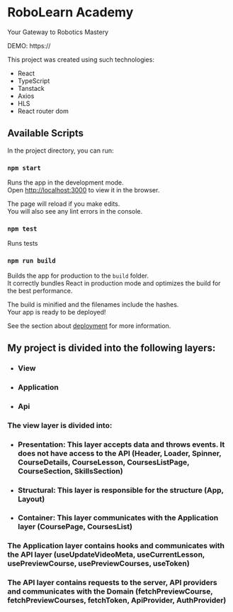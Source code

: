 # RoboLearn Academy

Your Gateway to Robotics Mastery

DEMO: https://

This project was created using such technologies:
- React
- TypeScript
- Tanstack
- Axios
- HLS
- React router dom

## Available Scripts

In the project directory, you can run:

### `npm start`

Runs the app in the development mode.\
Open [http://localhost:3000](http://localhost:3000) to view it in the browser.

The page will reload if you make edits.\
You will also see any lint errors in the console.


### `npm test`

Runs tests

### `npm run build`

Builds the app for production to the `build` folder.\
It correctly bundles React in production mode and optimizes the build for the best performance.

The build is minified and the filenames include the hashes.\
Your app is ready to be deployed!

See the section about [deployment](https://facebook.github.io/create-react-app/docs/deployment) for more information.

## My project is divided into the following layers:

- ### View

- ### Application

- ### Api

### The view layer is divided into:
 
- ### Presentation: This layer accepts data and throws events. It does not have access to the API (Header, Loader, Spinner, CourseDetails, CourseLesson, CoursesListPage, CourseSection, SkillsSection)

- ### Structural: This layer is responsible for the structure (App, Layout)

- ### Container: This layer communicates with the Application layer (CoursePage, CoursesList)

### The Аpplication layer contains hooks and communicates with the API layer (useUpdateVideoMeta, useCurrentLesson, usePreviewCourse, usePreviewCourses, useToken)

### The API layer contains requests to the server, API providers and communicates with the Domain (fetchPreviewCourse, fetchPreviewCourses, fetchToken, ApiProvider, AuthProvider)
